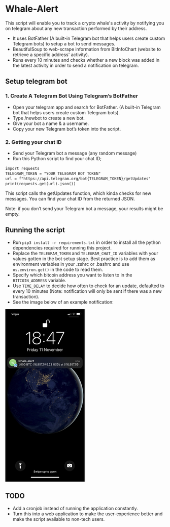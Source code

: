 # Whale-Alert
This script will enable you to track a crypto whale's activity by notifying you on telegram about any new transaction performed by their address.

- It uses BotFather (A built-in Telegram bot that helps users create custom Telegram bots) to setup a bot to send messages.
- BeautifulSoup to web-scrape information from BitInfoChart (website to retrieve a specific address' activity).
- Runs every 10 minutes and checks whether a new block was added in the latest activity in order to send a notification on telegram.

## Setup telegram bot

### 1. Create A Telegram Bot Using Telegram’s BotFather

- Open your telegram app and search for BotFather. (A built-in Telegram bot that helps users create custom Telegram bots).
- Type /newbot to create a new bot.
- Give your bot a name & a username.
- Copy your new Telegram bot’s token into the script.

### 2. Getting your chat ID

- Send your Telegram bot a message (any random message)
- Run this Python script to find your chat ID;
```
import requests
TELEGRAM_TOKEN = "YOUR TELEGRAM BOT TOKEN"
url = f"https://api.telegram.org/bot{TELEGRAM_TOKEN}/getUpdates"
print(requests.get(url).json())
```

This script calls the getUpdates function, which kinda checks for new messages. You can find your chat ID from the returned JSON.

Note: if you don’t send your Telegram bot a message, your results might be empty.

## Running the script
- Run `pip3 install -r requirements.txt` in order to install all the python dependencies required for running this project.
- Replace the `TELEGRAM_TOKEN` and `TELEGRAM_CHAT_ID` variables with your values gotten in the bot setup stage. Best practice is to add them as environment variables in your .zshrc or .bashrc and use `os.environ.get()` in the code to read them.
- Specify which bitcoin address you want to listen to in the `BITCOIN_ADDRESS` variable.
- Use `TIME_DELAY` to decide how often to check for an update, defaulted to every 10 minutes (Note: notification will only be sent if there was a new transaction).
- See the image below of an example notification:

[<img src="img/notification.png" width="250"/>](img/notification.png)


## TODO
- Add a cronjob instead of running the application constantly.
- Turn this into a web application to make the user-experience better and make the script available to non-tech users.
